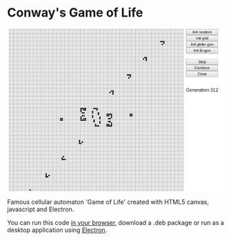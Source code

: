 # Conway's Game of Life
![Screenshot](https://github.com/CellarD0-0r/game-of-life/blob/master/app/screenshot.png?raw=true)

Famous cellular automaton 'Game of Life' created with HTML5 canvas, javascript and Electron.

You can run this code [in your browser](https://codepen.io/CellarD0-0r/pen/gggmvY), download a .deb package or run as a desktop application using [Electron](https://github.com/electron/electron).

